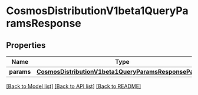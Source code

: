 # CosmosDistributionV1beta1QueryParamsResponse

## Properties
Name | Type | Description | Notes
------------ | ------------- | ------------- | -------------
**params** | [**CosmosDistributionV1beta1QueryParamsResponseParams**](CosmosDistributionV1beta1QueryParamsResponseParams.md) |  | [optional] 

[[Back to Model list]](../README.md#documentation-for-models) [[Back to API list]](../README.md#documentation-for-api-endpoints) [[Back to README]](../README.md)

